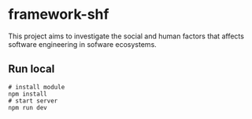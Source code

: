 # framework-shf
This project aims to investigate the social and human factors that affects software engineering in sofware ecosystems.

## Run local

```shell
# install module
npm install
# start server
npm run dev
```